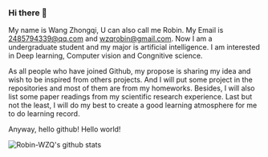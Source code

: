 ### Hi there 👋
My name is Wang Zhongqi, U can also call me  Robin. My Email is 2485794339@qq.com and wzqrobin@gmail.com. Now I am a undergraduate student and my major is artificial intelligence. I am interested in Deep learning, Computer vision and Congnitive science.

As all people who have joined Github, my propose is sharing my idea and wish to be inspired from others projects. And I will put some project in the repositories and most of them are from my homeworks. Besides, I will also list some paper readings from my scientific research experience. Last but not the least, I will do my best to create a good learning atmosphere for me to do learning record.

Anyway, hello github! Hello world!

![Robin-WZQ's github stats](https://github-readme-stats.vercel.app/api?username=Robin-WZQ&show_icons=true&theme=radical)

<!--
**Robin-WZQ/Robin-WZQ** is a ✨ _special_ ✨ repository because its `README.md` (this file) appears on your GitHub profile.

Here are some ideas to get you started:

- 🔭 I’m currently working on ...
- 🌱 I’m currently learning ...
- 👯 I’m looking to collaborate on ...
- 🤔 I’m looking for help with ...
- 💬 Ask me about ...
- 📫 How to reach me: ...
- 😄 Pronouns: ...
- ⚡ Fun fact: ...
-->
